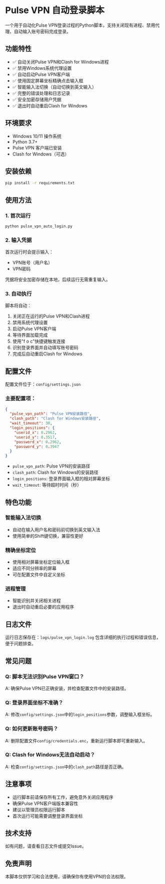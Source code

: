 # Pulse VPN 自动登录脚本

一个用于自动化Pulse VPN登录过程的Python脚本，支持关闭现有进程、禁用代理、自动输入账号密码完成登录。

## 功能特性

- ✅ 自动关闭Pulse VPN和Clash for Windows进程
- ✅ 禁用Windows系统代理设置
- ✅ 自动启动Pulse VPN客户端
- ✅ 使用固定屏幕坐标精确点击输入框
- ✅ 智能输入法切换（自动切换到英文输入）
- ✅ 完整的错误处理和日志记录
- ✅ 安全加密存储用户凭据
- ✅ 退出时自动重启Clash for Windows

## 环境要求

- Windows 10/11 操作系统
- Python 3.7+ 
- Pulse VPN 客户端已安装
- Clash for Windows（可选）

## 安装依赖

```bash
pip install -r requirements.txt
```

## 使用方法

### 1. 首次运行
```bash
python pulse_vpn_auto_login.py
```

### 2. 输入凭据
首次运行时会提示输入：
- VPN账号（用户名）
- VPN密码

凭据将安全加密存储在本地，后续运行无需重复输入。

### 3. 自动执行
脚本将自动：
1. 关闭正在运行的Pulse VPN和Clash进程
2. 禁用系统代理设置
3. 启动Pulse VPN客户端
4. 等待界面加载完成
5. 使用"f o c"快捷键触发连接
6. 识别登录界面并自动填写账号密码
7. 完成后自动重启Clash for Windows

## 配置文件

配置文件位于：`config/settings.json`

### 主要配置项：

```json
{
  "pulse_vpn_path": "Pulse VPN安装路径",
  "clash_path": "Clash for Windows安装路径",
  "wait_timeout": 30,
  "login_positions": {
    "userid_x": 0.2962,
    "userid_y": 0.3517,
    "password_x": 0.2962,
    "password_y": 0.3947
  }
}
```

- `pulse_vpn_path`: Pulse VPN的安装路径
- `clash_path`: Clash for Windows的安装路径
- `login_positions`: 登录界面输入框的相对屏幕坐标
- `wait_timeout`: 等待超时时间（秒）

## 特色功能

### 智能输入法切换
- 自动在输入用户名和密码前切换到英文输入法
- 使用简单的Shift键切换，兼容性更好

### 精确坐标定位
- 使用相对屏幕坐标定位输入框
- 适应不同分辨率的屏幕
- 可在配置文件中自定义坐标

### 进程管理
- 智能识别并关闭相关进程
- 退出时自动重启必要的应用程序

## 日志文件

运行日志保存在：`logs/pulse_vpn_login.log`
包含详细的执行过程和错误信息，便于问题排查。

## 常见问题

### Q: 脚本无法识别Pulse VPN窗口？
A: 确保Pulse VPN已正确安装，并检查配置文件中的安装路径。

### Q: 登录界面坐标不准确？
A: 修改`config/settings.json`中的`login_positions`参数，调整输入框坐标。

### Q: 如何更新账号密码？
A: 删除配置文件`config/credentials.enc`，重新运行脚本即可重新输入。

### Q: Clash for Windows无法自动启动？
A: 检查`config/settings.json`中的`clash_path`路径是否正确。

## 注意事项

- 运行脚本前请保存所有工作，避免意外关闭应用程序
- 确保Pulse VPN客户端版本兼容性
- 建议以管理员权限运行脚本
- 首次运行可能需要调整登录界面坐标

## 技术支持

如有问题，请查看日志文件或提交Issue。

## 免责声明

本脚本仅供学习和合法使用，请确保你有使用VPN的合法权限。